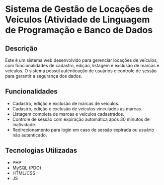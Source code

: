 # Sistema de Gestão de Locações de Veículos (Atividade de Linguagem de Programação e Banco de Dados

## Descrição

Este é um sistema web desenvolvido para gerenciar locações de veículos, com funcionalidades de cadastro, edição, listagem e exclusão de marcas e veículos. O sistema possui autenticação de usuários e controle de sessão para garantir a segurança dos dados.

## Funcionalidades

- Cadastro, edição e exclusão de marcas de veículos.
- Cadastro, edição e exclusão de veículos vinculados às marcas.
- Listagem completa de marcas e veículos cadastrados.
- Controle de sessão com expiração automática após 30 minutos de inatividade.
- Redirecionamento para login em caso de sessão expirada ou usuário não autenticado.

## Tecnologias Utilizadas

- PHP
- MySQL (PDO)
- HTML/CSS
- JS



